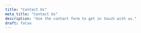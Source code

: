 ```yaml
---
title: "Contact Us"
meta_title: "Contact Us"
description: "Use the contact form to get in touch with us."
draft: false
---
```

